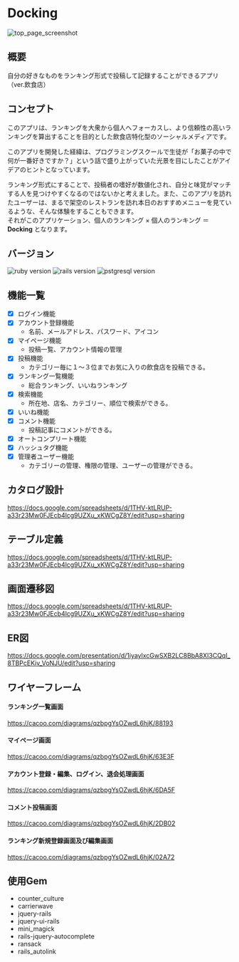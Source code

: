 # Docking
![top_page_screenshot](https://user-images.githubusercontent.com/44666292/63150251-471cfc80-c041-11e9-9694-62fdf4e81aec.png)
## 概要
自分の好きなものをランキング形式で投稿して記録することができるアプリ（ver.飲食店）
## コンセプト
このアプリは、ランキングを大衆から個人へフォーカスし、より信頼性の高いランキングを算出することを目的とした飲食店特化型のソーシャルメディアです。

このアプリを開発した経緯は、プログラミングスクールで生徒が「お菓子の中で何が一番好きですか？」という話で盛り上がっていた光景を目にしたことがアイデアのヒントとなっています。

ランキング形式にすることで、投稿者の嗜好が数値化され、自分と味覚がマッチする人を見つけやすくなるのではないかと考えました。また、このアプリを訪れたユーザーは、まるで架空のレストランを訪れ本日のおすすめメニューを見ているような、そんな体験をすることもできます。  
それがこのアプリケーション、個人のランキング × 個人のランキング ＝ **Docking** となります。
## バージョン
![ruby version](https://img.shields.io/badge/Ruby-v2.5.3-blue.svg)
![rails version](https://img.shields.io/badge/Rails-v5.2.3-green)
![pstgresql version](https://img.shields.io/badge/PostgreSQL-v11.5-brightgreen)
## 機能一覧
- [x] ログイン機能
- [x] アカウント登録機能
  - 名前、メールアドレス、パスワード、アイコン
- [x] マイページ機能
  - 投稿一覧、アカウント情報の管理
- [x] 投稿機能
  - カテゴリー毎に１〜３位までお気に入りの飲食店を投稿できる。
- [x] ランキング一覧機能
  - 総合ランキング、いいねランキング
- [x] 検索機能
  - 所在地、店名、カテゴリー、順位で検索ができる。
- [x] いいね機能
- [x] コメント機能
  - 投稿記事にコメントができる。
- [x] オートコンプリート機能
- [x] ハッシュタグ機能
- [x] 管理者ユーザー機能
  - カテゴリーの管理、権限の管理、ユーザーの管理ができる。
## カタログ設計
https://docs.google.com/spreadsheets/d/1THV-ktLRUP-a33r23Mw0FJEcb4lcg9UZXu_xKWCgZ8Y/edit?usp=sharing
## テーブル定義
https://docs.google.com/spreadsheets/d/1THV-ktLRUP-a33r23Mw0FJEcb4lcg9UZXu_xKWCgZ8Y/edit?usp=sharing
## 画面遷移図
https://docs.google.com/spreadsheets/d/1THV-ktLRUP-a33r23Mw0FJEcb4lcg9UZXu_xKWCgZ8Y/edit?usp=sharing
## ER図
https://docs.google.com/presentation/d/1iyaylxcGwSXB2LC8BbA8XI3CQqI_8TBPcEKiv_VoNJU/edit?usp=sharing
## ワイヤーフレーム
#### ランキング一覧画面
https://cacoo.com/diagrams/qzbpgYsOZwdL6hjK/88193
#### マイページ画面
https://cacoo.com/diagrams/qzbpgYsOZwdL6hjK/63E3F
#### アカウント登録・編集、ログイン、退会処理画面
https://cacoo.com/diagrams/qzbpgYsOZwdL6hjK/6DA5F
#### コメント投稿画面
https://cacoo.com/diagrams/qzbpgYsOZwdL6hjK/2DB02
#### ランキング新規登録画面及び編集画面
https://cacoo.com/diagrams/qzbpgYsOZwdL6hjK/02A72
## 使用Gem
- counter_culture
- carrierwave
- jquery-rails
- jquery-ui-rails
- mini_magick
- rails-jquery-autocomplete
- ransack
- rails_autolink
